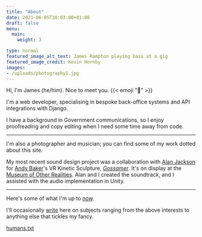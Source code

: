 ```yaml
---
title: "About"
date: 2021-06-05T10:03:00+01:00
draft: false
menu:
  main:
    weight: 3

type: normal
featured_image_alt_text: James Rampton playing bass at a gig
featured_image_credit: Kevin Hornby
images:
- /uploads/photography1.jpg
---
```

Hi, I'm James (he/him). Nice to meet you. {{< emoji ":wave:" >}}

I'm a web developer, specialising in bespoke back-office systems and API integrations with Django.

I have a background in Government communications, so I enjoy proofreading and copy editing when I need some time away from code.

---

I'm also a photographer and musician; you can find some of my work dotted about this site.

My most recent sound design project was a collaboration with [Alan Jackson](https://speakersonstrings.com/wedo.html) for [Andy Baker](https://andybak.net)'s VR Kinetic Sculpture, *[Gossamer](https://andybak.net/gossamer)*. It's on display at the [Museum of Other Realities](https://www.museumor.com/artwork/gossamer). Alan and I created the soundtrack, and I assisted with the audio implementation in Unity.


---

Here's some of what I'm up to [now](/now).

I'll occasionally [write](/posts) here on subjects ranging from the above interests to anything else that tickles my fancy.

[humans.txt](/humans.txt)


